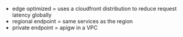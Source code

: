 - edge optimized = uses a cloudfront distribution to reduce request latency globally
- regional endpoint = same services as the region
- private endpoint = apigw in a VPC